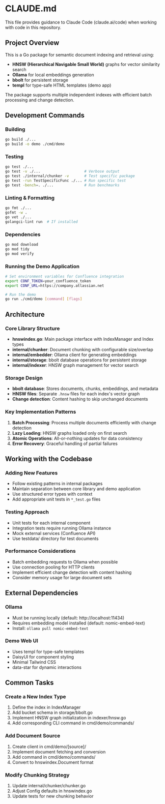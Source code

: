 # CLAUDE.md

This file provides guidance to Claude Code (claude.ai/code) when working with code in this repository.

## Project Overview

This is a Go package for semantic document indexing and retrieval using:
- **HNSW (Hierarchical Navigable Small World)** graphs for vector similarity search
- **Ollama** for local embeddings generation
- **bbolt** for persistent storage
- **templ** for type-safe HTML templates (demo app)

The package supports multiple independent indexes with efficient batch processing and change detection.

## Development Commands

### Building
```bash
go build ./...
go build -o demo ./cmd/demo
```

### Testing
```bash
go test ./...
go test -v ./...                    # Verbose output
go test ./internal/chunker -v       # Test specific package
go test -run TestSpecificFunc ./... # Run specific test
go test -bench=. ./...              # Run benchmarks
```

### Linting & Formatting
```bash
go fmt ./...
gofmt -w .
go vet ./...
golangci-lint run  # If installed
```

### Dependencies
```bash
go mod download
go mod tidy
go mod verify
```

### Running the Demo Application
```bash
# Set environment variables for Confluence integration
export CONF_TOKEN=your_confluence_token
export CONF_URL=https://company.atlassian.net

# Run the demo
go run ./cmd/demo [command] [flags]
```

## Architecture

### Core Library Structure
- **hnswindex.go**: Main package interface with IndexManager and Index types
- **internal/chunker**: Document chunking with configurable size/overlap
- **internal/embedder**: Ollama client for generating embeddings
- **internal/storage**: bbolt database operations for persistent storage
- **internal/indexer**: HNSW graph management for vector search

### Storage Design
- **bbolt database**: Stores documents, chunks, embeddings, and metadata
- **HNSW files**: Separate `.hnsw` files for each index's vector graph
- **Change detection**: Content hashing to skip unchanged documents

### Key Implementation Patterns
1. **Batch Processing**: Process multiple documents efficiently with change detection
2. **Lazy Loading**: HNSW graphs loaded only on first search
3. **Atomic Operations**: All-or-nothing updates for data consistency
4. **Error Recovery**: Graceful handling of partial failures

## Working with the Codebase

### Adding New Features
- Follow existing patterns in internal packages
- Maintain separation between core library and demo application
- Use structured error types with context
- Add appropriate unit tests in `*_test.go` files

### Testing Approach
- Unit tests for each internal component
- Integration tests require running Ollama instance
- Mock external services (Confluence API)
- Use testdata/ directory for test documents

### Performance Considerations
- Batch embedding requests to Ollama when possible
- Use connection pooling for HTTP clients
- Implement efficient change detection with content hashing
- Consider memory usage for large document sets

## External Dependencies

### Ollama
- Must be running locally (default: http://localhost:11434)
- Requires embedding model installed (default: nomic-embed-text)
- Install: `ollama pull nomic-embed-text`

### Demo Web UI
- Uses templ for type-safe templates
- DaisyUI for component styling
- Minimal Tailwind CSS
- data-star for dynamic interactions

## Common Tasks

### Create a New Index Type
1. Define the index in IndexManager
2. Add bucket schema in storage/bbolt.go
3. Implement HNSW graph initialization in indexer/hnsw.go
4. Add corresponding CLI command in cmd/demo/commands/

### Add Document Source
1. Create client in cmd/demo/[source]/
2. Implement document fetching and conversion
3. Add command in cmd/demo/commands/
4. Convert to hnswindex.Document format

### Modify Chunking Strategy
1. Update internal/chunker/chunker.go
2. Adjust Config defaults in hnswindex.go
3. Update tests for new chunking behavior